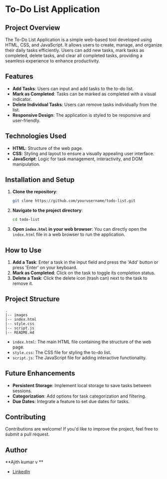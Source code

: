 # To-Do List Application

## Project Overview
The To-Do List Application is a simple web-based tool developed using HTML, CSS, and JavaScript. It allows users to create, manage, and organize their daily tasks efficiently. Users can add new tasks, mark tasks as completed, delete tasks, and clear all completed tasks, providing a seamless experience to enhance productivity.

## Features
- **Add Tasks**: Users can input and add tasks to the to-do list.
- **Mark as Completed**: Tasks can be marked as completed with a visual indicator.
- **Delete Individual Tasks**: Users can remove tasks individually from the list.
- **Responsive Design**: The application is styled to be responsive and user-friendly.

## Technologies Used
- **HTML**: Structure of the web page.
- **CSS**: Styling and layout to ensure a visually appealing user interface.
- **JavaScript**: Logic for task management, interactivity, and DOM manipulation.

## Installation and Setup
1. **Clone the repository**:
   ```bash
   git clone https://github.com/yourusername/todo-list.git
   ```
2. **Navigate to the project directory**:
   ```bash
   cd todo-list
   ```
3. **Open `index.html` in your web browser**:
   You can directly open the `index.html` file in a web browser to run the application.

## How to Use
1. **Add a Task**: Enter a task in the input field and press the 'Add' button or press 'Enter' on your keyboard.
2. **Mark as Completed**: Click on the task to toggle its completion status.
3. **Delete a Task**: Click the delete icon (trash can) next to the task to remove it.



## Project Structure
```
.
|-- images
|-- index.html
|-- style.css
|-- script.js
|-- README.md

```
- `index.html`: The main HTML file containing the structure of the web page.
- `style.css`: The CSS file for styling the to-do list.
- `script.js`: The JavaScript file for adding interactive functionality.

## Future Enhancements
- **Persistent Storage**: Implement local storage to save tasks between sessions.
- **Categorization**: Add options for task categorization and filtering.
- **Due Dates**: Integrate a feature to set due dates for tasks.

## Contributing
Contributions are welcome! If you'd like to improve the project, feel free to submit a pull request.

## Author
**Ajith kumar v **
- [LinkedIn](https://www.linkedin.com/in/ajith-kumar-v-097860327/)
